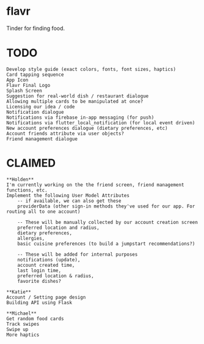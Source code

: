 # flavr

Tinder for finding food.

# TODO
    Develop style guide (exact colors, fonts, font sizes, haptics)
    Card tapping sequence
    App Icon
    Flavr Final Logo
    Splash Screen
    Suggestion for real-world dish / restaurant dialogue
    Allowing multiple cards to be manipulated at once?
    Licensing our idea / code
    Notification dialogue
    Notifications via firebase in-app messaging (for push)
    Notifications via flutter_local_notification (for local event driven)
    New account preferences dialogue (dietary preferences, etc)
    Account friends attribute via user objects?
    Friend management dialogue
    



# CLAIMED
    **Holden**
    I'm currently working on the the friend screen, friend management functions, etc.
    Implement the following User Model Attributes
        -- if available, we can also get these
        providerData (other sign-in methods they've used for our app. For routing all to one account)

        -- These will be manually collected by our account creation screen
        preferred location and radius,
        dietary preferences,
        allergies,
        basic cuisine preferences (to build a jumpstart recommendations?)

        -- These will be added for internal purposes
        notifications (update),
        account created time,
        last login time,
        preferred location & radius,
        favorite dishes?

    **Katie**
    Account / Setting page design
    Building API using Flask

    **Michael**
    Get random food cards
    Track swipes
    Swipe up
    More haptics
